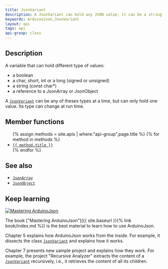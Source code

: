 ```yaml
---
title: JsonVariant
description: A JsonVariant can hold any JSON value; it can be a string, a number, a boolean, an array or an object.
keywords: ArduinoJson,JsonVariant
layout: api
tags: api
api-group: class
---
```


## Description

A variable that can hold different type of values:

* a boolean
* a char, short, int or a long (signed or unsigned)
* a string (const char*)
* a reference to a JsonArray or JsonObject

A [`JsonVariant`]({{site.baseurl}}/api/jsonvariant/) can be any of theses types at a time, but can only hold one value.
Its type can change at run time.

## Member functions

<ul>
{% assign methods = site.apis | where:"api-group",page.title %}
{% for method in methods %}
  <li><a href="{{ site.baseurl }}{{ method.url }}"><code>{{ method.title }}</code></a></li>
{% endfor %}
</ul>

## See also

* [`JsonArray`]({{site.baseurl}}/api/jsonarray/)
* [`JsonObject`]({{site.baseurl}}/api/jsonobject/)

## Keep learning

<a href="{{ site.baseurl }}{% link book/index.md %}"><img src="{{site.baseurl}}/images/cover200.png" class="float-right" alt="Mastering ArduinoJson"></a>

The book ["Mastering ArduinoJson"]({{ site.baseurl }}{% link book/index.md %}) is the best material to learn how to use ArduinoJson.

Chapter 5 explains how ArduinoJson works from the inside.
For example, it dissects the class [`JsonVariant`]({{site.baseurl}}/api/jsonvariant/) and explains how it works.

Chapter 7 presents new sample project and explains how they work.
For example, the project "Recursive Analyzer" extracts the content of a [`JsonVariant`]({{site.baseurl}}/api/jsonvariant/) recursively, i.e., it retrieves the content of all its children.